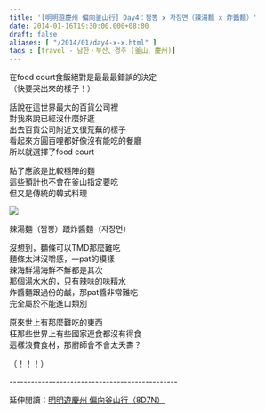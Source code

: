 ```yaml
---
title: '[明明遊慶州 偏向釜山行] Day4：짬뽕 x 자장면（辣湯麵 x 炸醬麵）'
date: 2014-01-16T19:30:00.000+08:00
draft: false
aliases: [ "/2014/01/day4-x-x.html" ]
tags : [travel - 남한・부산、경주 (釜山、慶州)]
---
```


在food court食飯絕對是最最最錯誤的決定  
（快要哭出來的樣子！）  
  
話說在這世界最大的百貨公司裡  
對我來說已經沒什麼好逛  
出去百貨公司附近又很荒蕪的樣子  
看起來方圓百哩都好像沒有能吃的餐廳  
所以就選擇了food court  
  
點了應該是比較穩陣的麵  
這些預計也不會在釜山指定要吃  
但又是傳統的韓式料理  

[![](https://3.bp.blogspot.com/-yD474UR-J48/XCyfRfVaETI/AAAAAAAADqQ/s4jtLCatyMwM3YVNoHGOqjQM8tfgXEXugCLcBGAs/s640/43.jpg)](https://3.bp.blogspot.com/-yD474UR-J48/XCyfRfVaETI/AAAAAAAADqQ/s4jtLCatyMwM3YVNoHGOqjQM8tfgXEXugCLcBGAs/s1600/43.jpg)

辣湯麵（짬뽕）跟炸醬麵（자장면）  
  
沒想到，麵條可以TMD那麼難吃  
麵條太淋沒嚼感，一pat的模樣  
辣海鮮湯海鮮不鮮都是其次  
那個湯水水的，只有辣味的味精水  
炸醬麵跟過份的鹹，那pat醬非常難吃  
完全屬於不能進口類別  
  
原來世上有那麼難吃的東西  
枉那些世界上有些國家連食都沒有得食  
這樣浪費食材，那廚師會不會太夭壽？  
  
（！！！）  
  
\-----------------------------------------------  
  
延伸閱讀：[明明遊慶州 偏向釜山行（8D7N）](http://www.hidie.net/2014/01/8d7n.html)